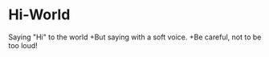 # Hi-World
Saying "Hi" to the world
+But saying with a soft voice.
+Be careful, not to be too loud!
